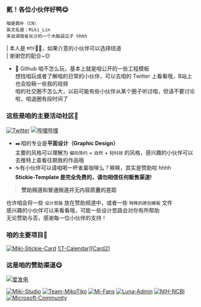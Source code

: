 ### 氦！各位小伙伴好鸭😋
    咱是霖朴（CN）  
    英文名是：Miki_Lin  
    来自湖南省长沙的一个木脑袋瓜子 hhhh
|  本人是 `MTF`🏳️‍⚧️，如果介意的小伙伴可以选择绕道  
|  谢谢您的配合~😊  

- 🦫 Github 咱不怎么玩，基本上就是咱公开的一些工程模板  
想找咱玩或者了解咱的日常的小伙伴，可以去咱的 Twitter 上看看哦，B站上也会投稿一些我的视频  
咱的社交圈不怎么大，以前可能有些小伙伴从某个圈子听过咱，但请不要讨论啦，咱退圈有段时间了  
  
### 这些是咱的主要活动社区🤭  
[![Twitter][link-twitter]](https://twitter.com/Miki_Lin_CN) [![哔哩哔哩][link-bilibili]](https://space.bilibili.com/22974524)  
  
- ✒️咱的专业是**平面设计（Graphic Design）**  
主要的风格可以理解为 `偏向简约` + `自然` + `轻科技` 的风格，感兴趣的小伙伴可以去推特上查看往期我的作品哦  
- ☕有小伙伴可以请咱喝一杯雀巢咖啡么？嘛嘛，其实是赞助啦 hhhh  
**Stickie-Template 是完全免费的，请勿相信任何贩售渠道!**  
> **赞助频道和普通频道并无内容质量的差距**  
  
也许咱会将一些 `设计思路` 放在赞助频道中，或者一些 `特殊的原创模板` 文件  
感兴趣的小伙伴可以来看看哦，可能一些设计思路会对你有所帮助  
无论赞助与否，感谢每一位小伙伴的支持！  
### 咱的主要项目📑
[![Miki-Stickie-Card][Card1]](https://github.com/MikiLin-wiviw/Miki-Stickie)
[![T-Calendar][Card2]](https://github.com/MikiLin-wiviw/T-Calendar)  

### 这是咱的赞助渠道😋  
[![爱发电][link-afdian]](https://afdian.net/@Miki_Lin)  
  
[![Miki-Studio](https://img.shields.io/badge/Miki-Studio-9cf)](https://github.com/MikiLin-wiviw) 
[![Team-MikoTiko](https://img.shields.io/badge/Team-MikoTiko-blue)](https://github.com/MikiLin-wiviw) 
[![Mi-Fans](https://img.shields.io/badge/Xiaomi-Fans-orange)](https://www.mi.com/index.html) 
[![Luna-Admin](https://img.shields.io/badge/Luna-Admin-blueviolet)](https://github.com/MikiLin-wiviw) 
[![NIH-NCBI](https://img.shields.io/badge/NIH-NCBI-lightgrey)](https://www.ncbi.nlm.nih.gov) 
[![Microsoft-Community](https://img.shields.io/badge/Microsoft-Community-blue)](https://answers.microsoft.com) 


[link-twitter]: https://img.shields.io/badge/dynamic/json?url=https%3A%2F%2Fapi.swo.moe%2Fstats%2Ftwitter%2FMiki_Lin_CN&query=count&color=1da1f2&label=Twitter&labelColor=282c34&logo=twitter&suffix=+follows&cacheSeconds=3600  
[link-bilibili]: https://img.shields.io/badge/dynamic/json?url=https%3A%2F%2Fapi.swo.moe%2Fstats%2Fbilibili%2F22974524&query=count&color=282c34&label=%E5%93%94%E5%93%A9%E5%93%94%E5%93%A9&labelColor=FE7398&logo=data%3Aimage%2Fpng%3Bbase64%2CiVBORw0KGgoAAAANSUhEUgAAAGAAAABgCAYAAADimHc4AAAD7ElEQVR4nO2dW9WrMBCFK6ESkFAJSKiESqgEHCABCZWAhEpAAhL2ecik5dDc%2FpXLBDLfWnlqy0xmJ5BMQnq5CIIgCIIgCIIgCIIgCEIBAHQAemYfrgCunD6wAKAHsEKxALgx+bCQD8%2FS9tmgVqeDr1lLigDgZvDhXso+K9TyTBQRwRJ8AHjntl0Flh5QRAQK%2FmKxPeayWx2OXpBNBKiHvi34b7T2MC4pAvW6twR%2FRwkRKPizBN8CgEcuESj4Lwm+BwBjahEk+H8EwJRKhOaCDzW8e1JLfkUUH1NgmR3XmHffHR1l+72BSs8d7w8U+JDAnZERQMcV+CtUi7dNqFqibB4J7vtrq7xKCuAasbTMXCL4T+5aVk6+2xHUrWdhruAR6HIJcOeu2UHI8zyAe2ytWfEdWz9PVvQ8YAmIQ5dDAB9LFsMVAv8oMO2zAGrC5WNIarRiAuKR9jYEd9pY08aa6uUzIHGRdkgKd8pY0yc1WjEBAqypDYoAG0QAZkQAZkQAZkQAZk4vANQenjsSzS3I%2FwcSbXU5jQBUkRtdf4Rar90v8kSv3+I3ffCCSpk8I%2Fw+lgDkdI%2Fv2rEp2CaiWm1AsDQLlDAD+dlFXLMeAaCSeLZdaSFE5VUQNot38cKuEeBgAsSuG0flVZBmEanbXfNQAsS0fgBYIn2fIu3%2FBBMHEyBmDXlFfA8IzeHb+Ems4WAChKykrVA9ZfsQTL57jXzRg4A5wC%2FA8N4ADiZAZwm2XjW75Qh2KOTfA0p4kygPw28OJcCVgn3nDnYo2EwEYRgGH0qAMyICMCMCMCMCMCMCMCMCMCMCfP3qwHDOQ4AAUekTk8FaBRihJnZdYbvtCGC7LvmkM63GjVDINPFrQgCq5ETXfmMzI90FXzPvfqt7x4rEu%2FZaEcCUxFvgz2zO+BUn6UkoaEEAsptiMSX5e8FoRYCN7cVgb4Vq7U%2FH50Pq4JNP7Qiw8UFnJwcK+tXy+Wj6PLEvPgHSHv5UgwA1IQIwwyFAyLJin9RoxYgAzAQIkPwNmf26busC+OIx5TDqo5nDT+F%2FSS%2F9CYzwb+No49zNy2evkYv0LywGGAXUvp6eSneycqOic0w20k7CNgKE7jJunSGLACTCxF27ylmQc98T5MQUH49swd+I0HPXslLKnT0N+wnkrTKi9JZL%2FL9i1SorMmdeQ4TQQ7OFMxIMzGD45w8nUL1im7efENZLJpgPSw0pfz0cdt4U3230Td%2FTvx2R6d2FrHhEWLkq5PELOMsRPHCPnAZGv1xJteL7jbJiaW3sB2nDvPC%2FosSYvjRQz4cJ6n7KO3rYQL7M+L6nVtfDVRAEQRAEQRAEQRAEIZ5%2FSAXmdfXaoQsAAAAASUVORK5CYII%3D&suffix=+%E5%85%B3%E6%B3%A8&cacheSeconds=3600  
[link-afdian]: https://img.shields.io/badge/dynamic/json?url=https%3A%2F%2Fapi.swo.moe%2Fstats%2Fafdian%2FMiki_Lin&query=count&color=282c34&label=%E7%88%B1%E5%8F%91%E7%94%B5&labelColor=946ce6&suffix=+%E5%8F%91%E7%94%B5%E4%BA%BA%E6%AC%A1+%2F+%E6%9C%88&cacheSeconds=3600
[Card1]: https://github-readme-stats.vercel.app/api/pin/?username=MikiLin-wiviw&repo=Miki-Stickie

